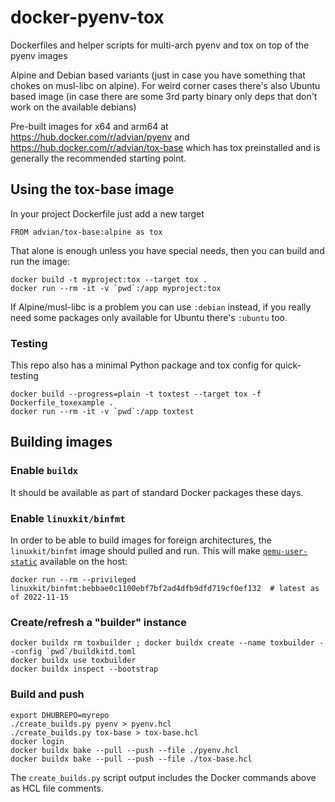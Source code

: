 # docker-pyenv-tox

Dockerfiles and helper scripts for multi-arch pyenv and tox on top of the pyenv images

Alpine and Debian based variants (just in case you have something that chokes
on musl-libc on alpine). For weird corner cases there's also Ubuntu based image (in case there
are some 3rd party binary only deps that don't work on the available debians)

Pre-built images for x64 and arm64 at <https://hub.docker.com/r/advian/pyenv> and
<https://hub.docker.com/r/advian/tox-base> which has tox preinstalled and is generally
the recommended starting point.

## Using the tox-base image

In your project Dockerfile just add a new target

    FROM advian/tox-base:alpine as tox

That alone is enough unless you have special needs, then you can build and
run the image:

    docker build -t myproject:tox --target tox .
    docker run --rm -it -v `pwd`:/app myproject:tox

If Alpine/musl-libc is a problem you can use `:debian` instead, if you really
need some packages only available for Ubuntu there's `:ubuntu` too.

### Testing

This repo also has a minimal Python package and tox config for quick-testing

    docker build --progress=plain -t toxtest --target tox -f Dockerfile_toxexample .
    docker run --rm -it -v `pwd`:/app toxtest

## Building images

### Enable `buildx`

It should be available as part of standard Docker packages these days.

### Enable `linuxkit/binfmt`

In order to be able to build images for foreign architectures, the `linuxkit/binfmt`
image should pulled and run. This will make [`qemu-user-static`](https://github.com/multiarch/qemu-user-static)
available on the host:

    docker run --rm --privileged linuxkit/binfmt:bebbae0c1100ebf7bf2ad4dfb9dfd719cf0ef132  # latest as of 2022-11-15

### Create/refresh a "builder" instance

    docker buildx rm toxbuilder ; docker buildx create --name toxbuilder --config `pwd`/buildkitd.toml
    docker buildx use toxbuilder
    docker buildx inspect --bootstrap

### Build and push

    export DHUBREPO=myrepo
    ./create_builds.py pyenv > pyenv.hcl
    ./create_builds.py tox-base > tox-base.hcl
    docker login
    docker buildx bake --pull --push --file ./pyenv.hcl
    docker buildx bake --pull --push --file ./tox-base.hcl

The `create_builds.py` script output includes the Docker commands above as HCL file comments.
